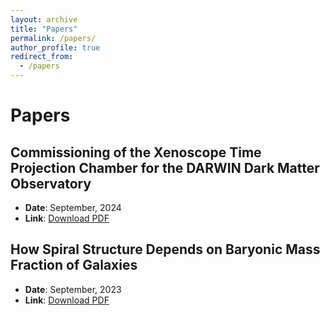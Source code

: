 ```yaml
---
layout: archive
title: "Papers"
permalink: /papers/
author_profile: true
redirect_from:
  - /papers
---
```


# Papers

## Commissioning of the Xenoscope Time Projection Chamber for the DARWIN Dark Matter Observatory
- **Date**: September, 2024 
- **Link**: [Download PDF](/file/Commissioning_of_the_Xenoscope_Time_Projection_Chamber_for_the_DARWIN_Dark_Matter_Observatory(2).pdf)

## How Spiral Structure Depends on Baryonic Mass Fraction of Galaxies
- **Date**: September, 2023 
- **Link**: [Download PDF](How_Spiral_Structure_Depends_on_Baryonic_Mass_Fraction_of_Galaxies.pdf)
